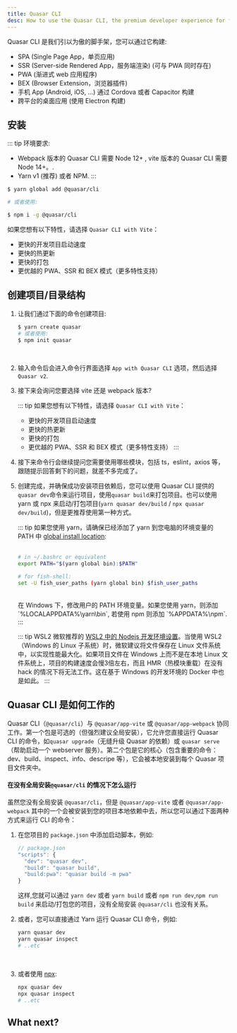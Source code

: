 ```yaml
---
title: Quasar CLI
desc: How to use the Quasar CLI, the premium developer experience for free.
---
```


Quasar CLI 是我们引以为傲的脚手架，您可以通过它构建:

* SPA (Single Page App，单页应用)
* SSR (Server-side Rendered App，服务端渲染) (可与 PWA 同时存在)
* PWA (渐进式 web 应用程序)
* BEX (Browser Extension，浏览器插件)
* 手机 App (Android, iOS, …) 通过 Cordova 或者 Capacitor 构建
* 跨平台的桌面应用 (使用 Electron 构建)

## 安装

::: tip 环境要求:
* Webpack 版本的 Quasar CLI 需要 Node 12+ , vite 版本的 Quasar CLI 需要 Node 14+。.
* Yarn v1 (推荐) 或者 NPM.
:::

```bash
$ yarn global add @quasar/cli

# 或者使用:

$ npm i -g @quasar/cli
```

如果您想有以下特性，请选择 `Quasar CLI with Vite`：
* 更快的开发项目启动速度
* 更快的热更新
* 更快的打包
* 更优越的 PWA、SSR 和 BEX 模式（更多特性支持）

<q-btn color="brand-primary" no-caps no-wrap push label="Go to User Interface Components" to="/vue-components" />

## 创建项目/目录结构

1. 让我们通过下面的命令创建项目:

    ```bash
    $ yarn create quasar
    # 或者使用:
    $ npm init quasar
    ```
    <br>

2. 输入命令后会进入命令行界面选择 `App with Quasar CLI` 选项，然后选择 `Quasar v2`.

3. 接下来会询问您要选择 vite 还是 webpack 版本?

    ::: tip 如果您想有以下特性，请选择 `Quasar CLI with Vite`：
    * 更快的开发项目启动速度
    * 更快的热更新
    * 更快的打包
    * 更优越的 PWA、SSR 和 BEX 模式（更多特性支持）
    :::

4. 接下来命令行会继续提问您需要使用哪些模块，包括 ts，eslint，axios 等，跟随提示回答剩下的问题，就差不多完成了。

5. 创建完成，并确保成功安装项目依赖后，您可以使用 Quasar CLI 提供的`quasar dev`命令来运行项目，使用`quasar build`来打包项目。也可以使用 yarn 或 npx 来启动/打包项目(`yarn quasar dev/build` / `npx quasar dev/build`)，但是更推荐使用第一种方式。

    ::: tip
    如果您使用 yarn，请确保已经添加了 yarn 到您电脑的环境变量的 PATH 中 [global install location](https://yarnpkg.com/lang/en/docs/cli/global/):
    <br><br>

    ```bash
    # in ~/.bashrc or equivalent
    export PATH="$(yarn global bin):$PATH"

    # for fish-shell:
    set -U fish_user_paths (yarn global bin) $fish_user_paths
    ```
    <br>
     在 Windows 下，修改用户的 PATH 环境变量。如果您使用 yarn，则添加 `%LOCALAPPDATA%\yarn\bin`, 若使用 npm 则添加 `%APPDATA%\npm`.
    :::

    ::: tip WSL2
    微软推荐的 [WSL2 中的 Nodejs 开发环境设置](https://docs.microsoft.com/en-us/windows/nodejs/setup-on-wsl2)。当使用 WSL2（Windows 的 Linux 子系统）时，微软建议将文件保存在 Linux 文件系统中，以实现性能最大化。如果项目文件在 Windows 上而不是在本地 Linux 文件系统上，项目的构建速度会慢3倍左右，而且 HMR（热模块重载）在没有 hack 的情况下将无法工作。这在基于 Windows 的开发环境的 Docker 中也是如此。
    :::

## Quasar CLI 是如何工作的

Quasar CLI（`@quasar/cli`）与 `@quasar/app-vite` 或 `@quasar/app-webpack` 协同工作。第一个包是可选的（但强烈建议全局安装），它允许您直接运行 Quasar CLI 的命令，如`quasar upgrade`（无缝升级 Quasar 的依赖）或 `quasar serve`（帮助启动一个 webserver 服务）。第二个包是它的核心（包含重要的命令：dev、build、inspect、info、descripe 等），它会被本地安装到每个 Quasar 项目文件夹中。

#### 在没有全局安装`@quasar/cli` 的情况下怎么运行

虽然您没有全局安装 `@quasar/cli`，但是 `@quasar/app-vite` 或者 `@quasar/app-webpack` 其中的一个会被安装到您的项目本地依赖中去，所以您可以通过下面两种方式来运行 CLI 的命令：

1. 在您项目的 `package.json` 中添加启动脚本，例如:
    ```js
    // package.json
    "scripts": {
      "dev": "quasar dev",
      "build": "quasar build",
      "build:pwa": "quasar build -m pwa"
    }
    ```

    这样,您就可以通过 `yarn dev` 或者 `yarn build` 或者 `npm run dev`,`npm run build` 来启动/打包您的项目，没有全局安装 `@quasar/cli` 也没有关系。

2. 或者，您可以直接通过 Yarn 运行 Quasar CLI 命令，例如:

    ```bash
    yarn quasar dev
    yarn quasar inspect
    # ..etc
    ```
    <br>

3. 或者使用 [npx](https://github.com/npm/npx):

    ```bash
    npx quasar dev
    npx quasar inspect
    # ..etc
    ```

## What next?

<q-btn color="brand-primary" no-caps no-wrap push label="去看看 vue 组件" to="/vue-components" />
